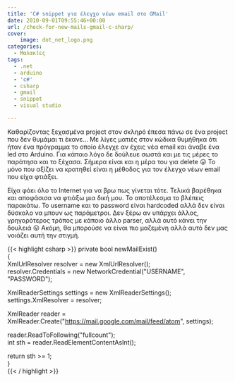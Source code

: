 ```yaml
---
title: 'C# snippet για έλεγχο νέων email στο GMail'
date: 2010-09-01T09:55:46+00:00
url: /check-for-new-mails-gmail-c-sharp/
cover:
    image: dot_net_logo.png
categories:
  - Μαλακίες
tags:
  - .net
  - arduino
  - 'c#'
  - csharp
  - gmail
  - snippet
  - visual studio

---
```

Καθαρίζοντας ξεχασμένα project στον σκληρό έπεσα πάνω σε ένα project που δεν θυμάμαι τι έκανε&#8230; Με λίγες ματιές στον κώδικα θυμήθηκα ότι ήταν ένα πρόγραμμα το οποίο έλεγχε αν έχεις νέα email και άναβε ένα led στο Arduino. Για κάποιο λόγο δε δούλευε σωστά και με τις μέρες το παράτησα και το ξέχασα. Σήμερα είναι και η μέρα του για delete 😛 Το μόνο που αξίζει να κρατηθεί είναι η μέθοδος για τον έλεγχο νέων email που είχα φτιάξει.

Είχα φάει όλο το Internet για να βρω πως γίνεται τότε. Τελικά βαρέθηκα και αποφάσισα να φτιάξω μια δική μου. Το αποτέλεσμα το βλέπεις παρακάτω. Το username και το password είναι hardcoded αλλά δεν είναι δύσκολο να μπουν ως παράμετροι. Δεν ξέρω αν υπάρχει άλλος, γρηγορότερος τρόπος με κάποιο άλλο parser, αλλά αυτό κάνει την δουλειά 😛 Ακόμη, θα μπορούσε να είναι πιο μαζεμένη αλλά αυτό δεν μας νοιάζει αυτή την στιγμή.

{{< highlight csharp >}}
private bool newMailExist()  
{  
XmlUrlResolver resolver = new XmlUrlResolver();  
resolver.Credentials = new NetworkCredential("USERNAME", "PASSWORD");

XmlReaderSettings settings = new XmlReaderSettings();  
settings.XmlResolver = resolver;

XmlReader reader = XmlReader.Create("https://mail.google.com/mail/feed/atom", settings);

reader.ReadToFollowing("fullcount");  
int sth = reader.ReadElementContentAsInt();

return sth >= 1;  
}  
{{< / highlight >}}